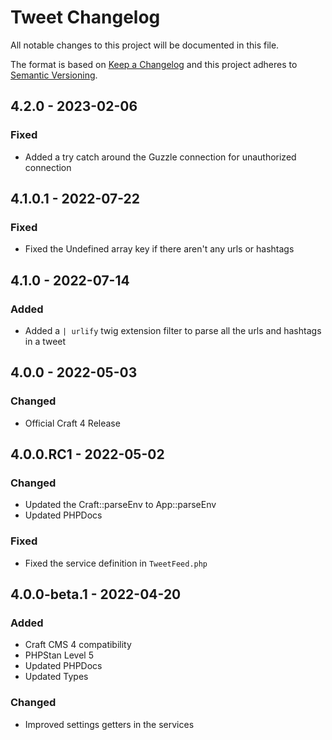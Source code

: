 # Tweet Changelog

All notable changes to this project will be documented in this file.

The format is based on [Keep a Changelog](http://keepachangelog.com/) and this project adheres to [Semantic Versioning](http://semver.org/).

## 4.2.0 - 2023-02-06
### Fixed
- Added a try catch around the Guzzle connection for unauthorized connection

## 4.1.0.1 - 2022-07-22
### Fixed
- Fixed the Undefined array key if there aren't any urls or hashtags

## 4.1.0 - 2022-07-14
### Added
- Added a `| urlify` twig extension filter to parse all the urls and hashtags in a tweet

## 4.0.0 - 2022-05-03
### Changed
- Official Craft 4 Release

## 4.0.0.RC1 - 2022-05-02
### Changed
- Updated the Craft::parseEnv to App::parseEnv 
- Updated PHPDocs

### Fixed
- Fixed the service definition in `TweetFeed.php`

## 4.0.0-beta.1 - 2022-04-20
### Added
- Craft CMS 4 compatibility
- PHPStan Level 5
- Updated PHPDocs
- Updated Types

### Changed
- Improved settings getters in the services